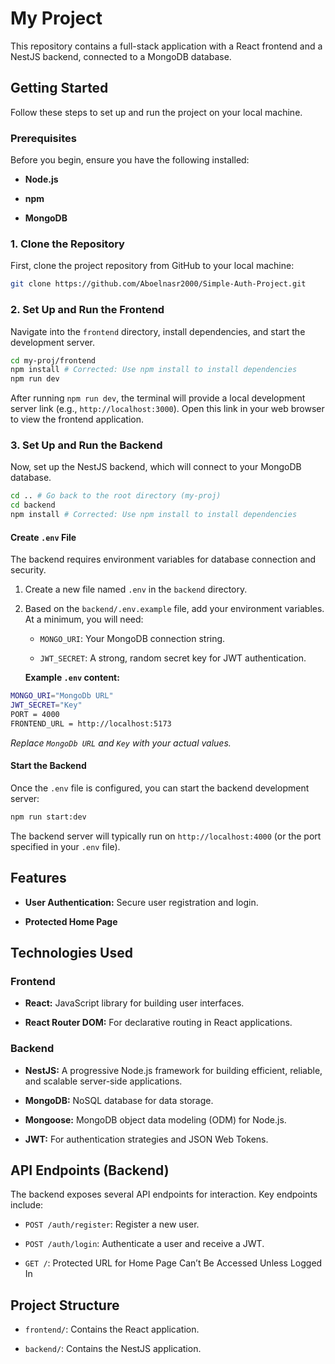 # My Project

This repository contains a full-stack application with a React frontend and a NestJS backend, connected to a MongoDB database.

## Getting Started

Follow these steps to set up and run the project on your local machine.

### Prerequisites

Before you begin, ensure you have the following installed:

* **Node.js** 

* **npm**

* **MongoDB**

### 1. Clone the Repository

First, clone the project repository from GitHub to your local machine:

```bash
git clone https://github.com/Aboelnasr2000/Simple-Auth-Project.git
```

### 2. Set Up and Run the Frontend

Navigate into the `frontend` directory, install dependencies, and start the development server.

```bash
cd my-proj/frontend
npm install # Corrected: Use npm install to install dependencies
npm run dev
```

After running `npm run dev`, the terminal will provide a local development server link (e.g., `http://localhost:3000`). Open this link in your web browser to view the frontend application.

### 3. Set Up and Run the Backend

Now, set up the NestJS backend, which will connect to your MongoDB database.

```bash
cd .. # Go back to the root directory (my-proj)
cd backend
npm install # Corrected: Use npm install to install dependencies
```

#### Create `.env` File

The backend requires environment variables for database connection and security.

1. Create a new file named `.env` in the `backend` directory.

2. Based on the `backend/.env.example` file, add your environment variables. At a minimum, you will need:

   * `MONGO_URI`: Your MongoDB connection string.

   * `JWT_SECRET`: A strong, random secret key for JWT authentication.

   **Example `.env` content:**

```bash
MONGO_URI="MongoDb URL"
JWT_SECRET="Key"
PORT = 4000
FRONTEND_URL = http://localhost:5173
```

*Replace `MongoDb URL` and `Key` with your actual values.*

#### Start the Backend

Once the `.env` file is configured, you can start the backend development server:

```bash
npm run start:dev
```




The backend server will typically run on `http://localhost:4000` (or the port specified in your `.env` file).

## Features

* **User Authentication:** Secure user registration and login.

* **Protected Home Page**

## Technologies Used

### Frontend

* **React:** JavaScript library for building user interfaces.

* **React Router DOM:** For declarative routing in React applications.

### Backend

* **NestJS:** A progressive Node.js framework for building efficient, reliable, and scalable server-side applications.

* **MongoDB:** NoSQL database for data storage.

* **Mongoose:** MongoDB object data modeling (ODM) for Node.js.

* **JWT:** For authentication strategies and JSON Web Tokens.

## API Endpoints (Backend)

The backend exposes several API endpoints for interaction. Key endpoints include:

* `POST /auth/register`: Register a new user.

* `POST /auth/login`: Authenticate a user and receive a JWT.

* `GET /`: Protected URL for Home Page Can’t Be Accessed Unless Logged In

## Project Structure

* `frontend/`: Contains the React application.

* `backend/`: Contains the NestJS application.
